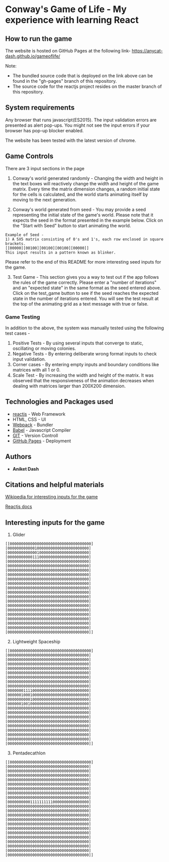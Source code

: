 # Conway's Game of Life - My experience with learning React

## How to run the game
The website is hosted on GitHub Pages at the following link-
https://anycat-dash.github.io/gameoflife/

Note:
* The bundled source code that is deployed on the link above can be found in the "gh-pages" branch of this repository.
* The source code for the reactjs project resides on the master branch of this repository.

## System requirements
Any browser that runs javascript(ES2015). The input validation errors are presented as alert pop-ups. You might not see the input errors if your browser has pop-up blocker enabled.

The website has been tested with the latest version of chrome.

## Game Controls
There are 3 input sections in the page

1) Conway's world generated randomly -
Changing the width and height in the text boxes will reactively change the width and height of the game matrix.
Every time the matrix dimension changes, a random initial state for the cells is calculated, and the world starts animating itself by moving to the next generation.

2) Conway's world generated from seed -
You may provide a seed representing the initial state of the game's world. Please note that it expects the seed in the format presented in the example below. Click on the "Start with Seed" button to start animating the world.

```
Example of Seed -
1) A 5X5 matrix consisting of 0's and 1's, each row enclosed in square brackets.
[[00000][00100][00100][00100][00000]]
This input results in a pattern known as blinker.

```
Please refer to the end of this README for more interesting seed inputs for the game.

3) Test Game -
This section gives you a way to test out if the app follows the rules of the game correctly.
Please enter a "number of iterations" and an "expected state" in the same format as the seed entered above.
Click on the test_game button to see if the seed reaches the expected state in the number of iterations entered.
You will see the test result at the top of the animating grid as a text message with true or false.

### Game Testing
In addition to the above, the system was manually tested using the following test cases -
1) Positive Tests - By using several inputs that converge to static, oscillating or moving colonies.
2) Negative Tests - By entering deliberate wrong format inputs to check input validation.
3) Corner cases - By entering empty inputs and boundary conditions like matrices with all 1 or 0.
3) Scale Test - By increasing the width and height of the matrix. It was observed that the responsiveness of the animation decreases when dealing with matrices larger than 200X200 dimension.

## Technologies and Packages used
* [reactjs](https://reactjs.org/) - Web Framework
* HTML, CSS - UI
* [Webpack](https://webpack.js.org/) - Bundler
* [Babel](https://babeljs.io/) - Javascript Compiler
* [GIT](https://github.com/) - Version Controll
* [GitHub Pages](https://pages.github.com/) - Deployment

## Authors
* **Aniket Dash**

## Citations and helpful materials
[Wikipedia for interesting inputs for the game](https://en.wikipedia.org/wiki/Conway%27s_Game_of_Life)

[Reactjs docs](https://reactjs.org/docs/hello-world.html)

## Interesting inputs for the game
1) Glider
```
[[000000000000000000000000000000000000]
[000000000000100000000000000000000000]
[000000000000010000000000000000000000]
[000000000001110000000000000000000000]
[000000000000000000000000000000000000]
[000000000000000000000000000000000000]
[000000000000000000000000000000000000]
[000000000000000000000000000000000000]
[000000000000000000000000000000000000]
[000000000000000000000000000000000000]
[000000000000000000000000000000000000]
[000000000000000000000000000000000000]
[000000000000000000000000000000000000]
[000000000000000000000000000000000000]
[000000000000000000000000000000000000]
[000000000000000000000000000000000000]
[000000000000000000000000000000000000]
[000000000000000000000000000000000000]
[000000000000000000000000000000000000]
[000000000000000000000000000000000000]
[000000000000000000000000000000000000]]
```

2) Lightweight Spaceship
```
[[000000000000000000000000000000000000]
[000000000000000000000000000000000000]
[000000000000000000000000000000000000]
[000000000000000000000000000000000000]
[000000000000000000000000000000000000]
[000000000000000000000000000000000000]
[000000000000000000000000000000000000]
[000000000000000000000000000000000000]
[000000000000000000000000000000000000]
[000000011110000000000000000000000000]
[000000100010000000000000000000000000]
[000000000010000000000000000000000000]
[000000100100000000000000000000000000]
[000000000000000000000000000000000000]
[000000000000000000000000000000000000]
[000000000000000000000000000000000000]
[000000000000000000000000000000000000]
[000000000000000000000000000000000000]
[000000000000000000000000000000000000]
[000000000000000000000000000000000000]
[000000000000000000000000000000000000]
[000000000000000000000000000000000000]]
```

3) Pentadecathlon
```
[[000000000000000000000000000000000000]
[000000000000000000000000000000000000]
[000000000000000000000000000000000000]
[000000000000000000000000000000000000]
[000000000000000000000000000000000000]
[000000000000000000000000000000000000]
[000000000000000000000000000000000000]
[000000000000000000000000000000000000]
[000000000000000000000000000000000000]
[000000000011111111110000000000000000]
[000000000000000000000000000000000000]
[000000000000000000000000000000000000]
[000000000000000000000000000000000000]
[000000000000000000000000000000000000]
[000000000000000000000000000000000000]
[000000000000000000000000000000000000]
[000000000000000000000000000000000000]
[000000000000000000000000000000000000]
[000000000000000000000000000000000000]
[000000000000000000000000000000000000]
[000000000000000000000000000000000000]
[000000000000000000000000000000000000]]
```
